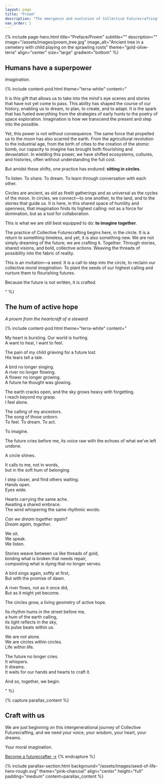 ```yaml
---
layout: page
title: "Proem"
description: "The emergence and evolution of Collective Futurecrafting"
nav_order: 1
---
```


{% include page-hero.html 
  title="Preface/Proem"
  subtitle=""
  description=""
  image="/assets/images/proem_tree.jpg"
  image_alt="Ancient tree in a cemetery with child playing on the sprawling roots"
  theme="gold-olive-terra"
  align="center"
  size="large"
  gradient="bottom"
%}

<div class="container">
  <div class="section-heading">
    <h2>Humans have a superpower</h2>
    <p><em>Imagination.</em></p>
  </div>
</div>

{% include content-pod.html 
  theme="terra-white"
  content="<p>It is this gift that allows us to take into the mind's eye scenes and stories that have not yet come to pass. This ability has shaped the course of our history, enabling us to dream, to plan, to create, and to adapt. It is the spark that has fueled everything from the strategies of early hunts to the poetry of space exploration. Imagination is how we transcend the present and step into the possible.</p>

<p>Yet, this power is not without consequence. The same force that propelled us to the moon has also scarred the earth. From the agricultural revolution to the industrial age, from the birth of cities to the creation of the atomic bomb, our capacity to imagine has brought both flourishing and devastation. In wielding this power, we have shifted ecosystems, cultures, and histories, often without understanding the full cost.</p>

<p>But amidst these shifts, one practice has endured: <strong>sitting in circles</strong>.</p>

<p>To listen. To share. To dream. To learn through conversation with each other.</p>

<p>Circles are ancient, as old as firelit gatherings and as universal as the cycles of the moon. In circles, we connect—to one another, to the land, and to the stories that guide us. It is here, in this shared space of humility and openness, that imagination finds its highest calling: not as a force for domination, but as a tool for collaboration.</p>

<p>This is what we are still best equipped to do: <strong>to imagine together</strong>.</p>

<p>The practice of Collective Futurecrafting begins here, in the circle. It is a return to something timeless, and yet, it is also something new. We are not simply dreaming of the future; we are crafting it. Together. Through stories, shared visions, and bold, collective actions. Weaving the threads of possibility into the fabric of reality.</p>

<p>This is an invitation—a seed. It is a call to step into the circle, to reclaim our collective <em>moral imagination</em>. To plant the seeds of our highest calling and nurture them to flourishing futures.</p>

<p>Because the future is not written, it is crafted.</p>"
%}

<div class="container">
  <div class="section-heading">
    <h2>The hum of active hope</h2>
    <p><em>A proem from the heartcraft of a steward</em></p>
  </div>
</div>

{% include content-pod.html 
  theme="terra-white"
  content="
<p>My heart is bursting. Our world is hurting.<br>
A want to heal, I want to feel.</p>

<p>The pain of my child grieving for a future lost.<br>
His tears tell a tale.</p>

<p>A bird no longer singing.<br>
A river no longer flowing.<br>
A flower no longer growing.<br>
A future he thought was glowing.</p>

<p>The earth cracks open, and the sky grows heavy with forgetting.<br>
I reach beyond my grasp.<br>
I feel alone.</p>

<p>The calling of my ancestors.<br>
The song of those unborn.<br>
To feel. To dream. To act.</p>

<p>To imagine.</p>

<p>The future cries before me, its voice raw with the echoes of what we’ve left undone.</p>

<p>A circle shines.</p>

<p>It calls to me, not in words,<br>
but in the soft hum of belonging.</p>

<p>I step closer, and find others waiting.<br>
Hands open.<br>
Eyes wide.</p>

<p>Hearts carrying the same ache.<br>
Awaiting a shared embrace.<br>
The wind whispering the same rhythmic words:</p>

<p><em>Can we dream together again?<br>
Dream again, together.</em></p>

<p>We sit.<br>
We speak.<br>
We listen.</p>

<p>Stories weave between us like threads of gold,<br>
binding what is broken that needs repair,<br>
composting what is dying that no longer serves.</p>

<p>A bird sings again, softly at first,<br>
But with the promise of dawn.</p>

<p>A river flows, not as it once did,<br>
But as it might yet become.</p>

<p>The circles grow, a living geometry of active hope.</p>

<p>Its rhythm hums in the street before me,<br>
a hum of the earth calling,<br>
its light reflects in the sky,<br>
its pulse beats within us.</p>

<p>We are not alone.<br>
We are circles within circles.<br>
Life within life.</p>

<p>The future no longer cries.<br>
It whispers.<br>
It dreams.<br>
It waits for our hands and hearts to craft it.</p>

<p>And so, together, we begin.</p>
"
%}

{% capture parallax_content %}
<h2>Craft with us</h2>
<p>We are just beginning on this intergenerational journey of Collective Futurecrafting, and we need your voice, your wisdom, your heart, your dreams.</p> <p>Your moral imagination.</p>
<a href="#" class='button button--primary'>Become a futurecrafter →</a>
{% endcapture %}

{% include parallax-section.html
  background="/assets/images/seed-of-life-hero-rough.svg"
  theme="pink-charcoal"
  align="center"
  height="full"
  padding="medium"
  content=parallax_content
%}